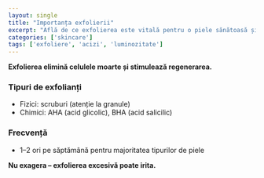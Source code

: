 ```yaml
---
layout: single
title: "Importanța exfolierii"
excerpt: "Află de ce exfolierea este vitală pentru o piele sănătoasă și luminoasă."
categories: ['skincare']
tags: ['exfoliere', 'acizi', 'luminozitate']
---
```



**Exfolierea elimină celulele moarte și stimulează regenerarea.**

### Tipuri de exfolianți
- Fizici: scruburi (atenție la granule)
- Chimici: AHA (acid glicolic), BHA (acid salicilic)

### Frecvență
- 1–2 ori pe săptămână pentru majoritatea tipurilor de piele

**Nu exagera – exfolierea excesivă poate irita.**
        
